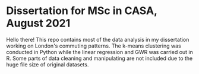 # Dissertation for MSc in CASA, August 2021

Hello there! This repo contains most of the data analysis in my dissertation working on London's commuting patterns. The k-means clustering was conducted in Python while the linear regression and GWR was carried out in R. Some parts of data cleaning and manipulating are not included due to the huge file size of original datasets.
